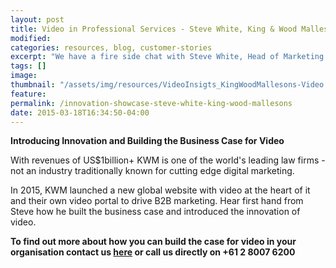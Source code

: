 ```yaml
---
layout: post
title: Video in Professional Services - Steve White, King & Wood Mallesons
modified:
categories: resources, blog, customer-stories
excerpt: "We have a fire side chat with Steve White, Head of Marketing Comms at King & Wood Mallesons. He gives us the lowdown on how he introduced video to this traditional law firm"
tags: []
image:
thumbnail: "/assets/img/resources/VideoInsigts_KingWoodMallesons-Video.jpg"
feature:
permalink: /innovation-showcase-steve-white-king-wood-mallesons
date: 2015-03-18T16:34:50-04:00
---
```


<div class="t-center video-containers mt-5 mb-5">
	<script src="https://publish.viostream.com/embed/ctoaztbrk49tr"></script>
</div>

<b>Introducing Innovation and Building the Business Case for Video</b>

With revenues of US$1billion+ KWM is one of the world's leading law firms - not an industry traditionally known for cutting edge digital marketing.

In 2015, KWM launched a new global website with video at the heart of it and their own video portal to drive B2B marketing. Hear first hand from Steve how he built the business case and introduced the innovation of video.

<strong>To find out more about how you can build the case for video in your organisation contact us <a href="http://viocorp.com/general-enquiry/">here</a> or call us directly on +61 2 8007 6200</strong>